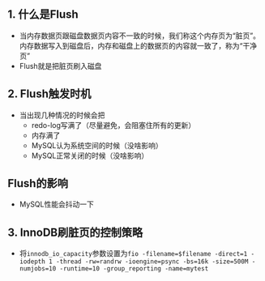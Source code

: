 ## 1. 什么是Flush
- 当内存数据页跟磁盘数据页内容不一致的时候，我们称这个内存页为“脏页”。内存数据写入到磁盘后，内存和磁盘上的数据页的内容就一致了，称为“干净页”
- Flush就是把脏页刷入磁盘
## 2. Flush触发时机
- 当出现几种情况的时候会把
    - redo-log写满了（尽量避免，会阻塞住所有的更新）
    - 内存满了
    - MySQL认为系统空间的时候（没啥影响）
    - MySQL正常关闭的时候（没啥影响）
## Flush的影响
- MySQL性能会抖动一下
## 3. InnoDB刷脏页的控制策略
- 将`innodb_io_capacity`参数设置为` fio -filename=$filename -direct=1 -iodepth 1 -thread -rw=randrw -ioengine=psync -bs=16k -size=500M -numjobs=10 -runtime=10 -group_reporting -name=mytest 
`